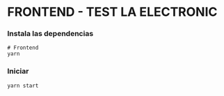 # FRONTEND - TEST LA ELECTRONIC

### Instala las dependencias

```
# Frontend
yarn
```
### Iniciar
```
yarn start
```
